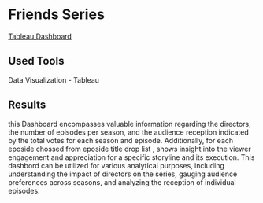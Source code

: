 # Friends Series

[Tableau Dashboard ](https://public.tableau.com/views/FriendsSeries_17121831144610/Dashboard1?:language=en-US&publish=yes&:sid=&:display_count=n&:origin=viz_share_link)


##  Used Tools

Data Visualization - Tableau 

## Results

this Dashboard  encompasses valuable information regarding the directors, the number of episodes per season, and the audience reception indicated by the total votes for each season and episode. Additionally, for each eposide chossed from eposide title drop list , shows insight into the viewer engagement and appreciation for a specific storyline and its execution. This dashbord can be utilized for various analytical purposes, including understanding the impact of directors on the series, gauging audience preferences across seasons, and analyzing the reception of individual episodes.
